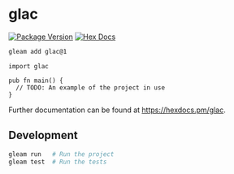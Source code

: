 # glac

[![Package Version](https://img.shields.io/hexpm/v/glac)](https://hex.pm/packages/glac)
[![Hex Docs](https://img.shields.io/badge/hex-docs-ffaff3)](https://hexdocs.pm/glac/)

```sh
gleam add glac@1
```
```gleam
import glac

pub fn main() {
  // TODO: An example of the project in use
}
```

Further documentation can be found at <https://hexdocs.pm/glac>.

## Development

```sh
gleam run   # Run the project
gleam test  # Run the tests
```
